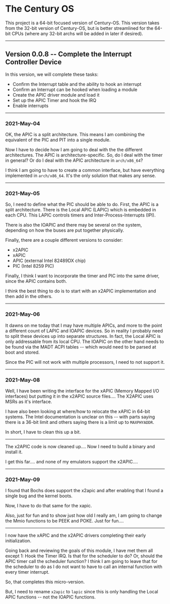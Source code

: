 # The Century OS

This project is a 64-bit focused version of Century-OS.  This version takes from the 32-bit version of Century-OS, but is better streamlined for the 64-bit CPUs (where any 32-bit archs will be added in later if desired).


---

## Version 0.0.8 -- Complete the Interrupt Controller Device

In this version, we will complete these tasks:
* Confirm the Interrupt table and the ability to hook an interrupt
* Confirm an Interrupt can be hooked when loading a module
* Create the APIC driver module and load it
* Set up the APIC Timer and hook the IRQ
* Enable interrupts


---

### 2021-May-04

OK, the APIC is a split architecture.  This means I am combining the equivalent of the PIC and PIT into a single module.

Now I have to decide how I am going to deal with the the different architectures.  The APIC is architecture-specific.  So, do I deal with the timer in general?  Or do I deal with the APIC architecture in `arch/x86_64`?

I think I am going to have to create a common interface, but have everything implemented in `arch/x86_64`.  It's the only solution that makes any sense.


---

### 2021-May-05

So, I need to define what the PIC should be able to do.  First, the APIC is a split architecture.  There is the Local APIC (LAPIC) which is embedded in each CPU.  This LAPIC controls timers and Inter-Process-Interrupts (IPI).

There is also the IOAPIC and there may be several on the system, depending on how the buses are put together physically.

Finally, there are a couple different versions to consider:
* x2APIC
* xAPIC
* APIC (external Intel 82489DX chip)
* PIC (Intel 8259 PIC)

Finally, I think I want to incorporate the timer and PIC into the same driver, since the APIC contains both.

I think the best thing to do is to start with an x2APIC implementation and then add in the others.


---

### 2021-May-06

It dawns on me today that I may have multiple APICs, and more to the point a different count of LAPIC and IOAPIC devices.  So in reality I probably need to split these devices up into separate structures.  In fact, the Local APIC is only addressable from its local CPU.  The IOAPIC on the other hand needs to be found via the MADT ACPI tables -- which would need to be parsed at boot and stored.

Since the PIC will not work with multiple processors, I need to not support it.


---

### 2021-May-08

Well, I have been writing the interface for the xAPIC (Memory Mapped I/O interfaces) but putting it in the x2APIC source files....  The X2APIC uses MSRs as it's interface.

I have also been looking at where/how to relocate the xAPIC in 64-bit systems.  The Intel documentation is unclear on this -- with parts saying there is a 36-bit limit and others saying there is a limit up to `MAXPHYADDR`.

In short, I have to clean this up a bit.

---

The x2APIC code is now cleaned up....  Now I need to build a binary and install it.

I get this far....  and none of my emulators support the x2APIC....


---

### 2021-May-09

I found that Bochs does support the x2apic and after enabling that I found a single bug and the kernel boots.

Now, I have to do that same for the xapic.

Also, just for fun and to show just how old I really am, I am going to change the Mmio functions to be PEEK and POKE.  Just for fun....

---

I now have the xAPIC and the x2APIC drivers completing their early initialization.

Going back and reviewing the goals of this module, I have met them all except 1: Hook the Timer IRQ.  Is that for the scheduler to do?  Or, should the APIC timer call the scheduler function?  I think I am going to leave that for the scheduler to do as I do not want to have to call an internal function with every timer interrupt.

So, that completes this micro-version.

But, I need to rename `x2apic` to `lapic` since this is only handling the Local APIC functions -- not the IOAPIC functions.


